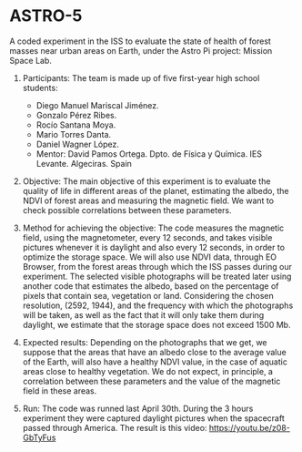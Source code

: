 # ASTRO-5
A coded experiment in the ISS to evaluate the state of health of forest masses near urban areas on Earth, under the Astro Pi project: Mission Space Lab.
1. Participants:
The team is made up of five first-year high school students:
   - Diego Manuel Mariscal Jiménez.
   - Gonzalo Pérez Ribes.
   - Rocío Santana Moya.
   - Mario Torres Danta.
   - Daniel Wagner López.
   - Mentor: David Pamos Ortega. Dpto. de Física y Química. IES Levante. Algeciras. Spain

2. Objective:
The main objective of this experiment is to evaluate the quality of life in different areas of the planet, estimating the albedo, the NDVI of forest areas and measuring the magnetic field. We want to check possible correlations between these parameters.

3. Method for achieving the objective:
The code measures the magnetic field, using the magnetometer, every 12 seconds, and takes visible pictures whenever it is daylight and also every 12 seconds, in order to optimize the storage space. We will also use NDVI data, through EO Browser, from the forest areas through which the ISS passes during our experiment. The selected visible photographs will be treated later using another code that estimates the albedo, based on the percentage of pixels that contain sea, vegetation or land. Considering the chosen resolution, (2592, 1944), and the frequency with which the photographs will be taken, as well as the fact that it will only take them during daylight, we estimate that the storage space does not exceed 1500 Mb.

4. Expected results:
Depending on the photographs that we get, we suppose that the areas that have an albedo close to the average value of the Earth, will also have a healthy NDVI value, in the case of aquatic areas close to healthy vegetation. We do not expect, in principle, a correlation between these parameters and the value of the magnetic field in these areas.

5. Run:
The code was runned last April 30th. During the 3 hours experiment they were captured daylight pictures when the spacecraft passed through America. The result is this video: https://youtu.be/z08-GbTyFus
